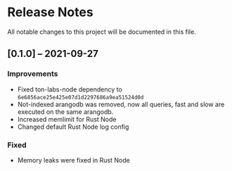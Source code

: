 # Release Notes

All notable changes to this project will be documented in this file.

## [0.1.0] – 2021-09-27

### Improvements

- Fixed ton-labs-node dependency to `6e6856ace25e425e07d1d2297686a9ea51524d0d`
- Not-indexed arangodb was removed, now all queries, fast and slow are executed on the same arangodb.
- Increased memlimit for Rust Node
- Changed default Rust Node log config
  
### Fixed

- Memory leaks were fixed in Rust Node
